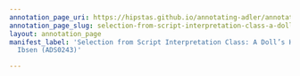 ```yaml
---
annotation_page_uri: https://hipstas.github.io/annotating-adler/annotations/selection-from-script-interpretation-class-a-doll-s-house-by-henrik-ibsen-ads0243--canvas-1-important-person.json
annotation_page_slug: selection-from-script-interpretation-class-a-doll-s-house-by-henrik-ibsen-ads0243--canvas-1-important-person
layout: annotation_page
manifest_label: 'Selection from Script Interpretation Class: A Doll’s House by Henrik
  Ibsen (ADS0243)'

---
```

